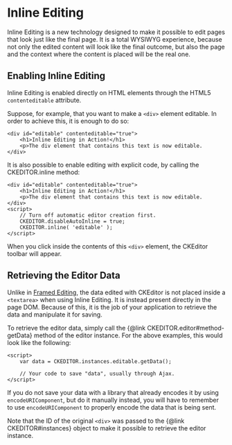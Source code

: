 # Inline Editing

Inline Editing is a new technology designed to make it possible to edit pages that look just like the final page. It is a total WYSIWYG experience, because not only the edited content will look like the final outcome, but also the page and the context where the content is placed will be the real one.

## Enabling Inline Editing

Inline Editing is enabled directly on HTML elements through the HTML5 `contenteditable` attribute.

Suppose, for example, that you want to make a `<div>` element editable. In order to achieve this, it is enough to do so:

	<div id="editable" contenteditable="true">
		<h1>Inline Editing in Action!</h1>
		<p>The div element that contains this text is now editable.
	</div>

It is also possible to enable editing with explicit code, by calling the CKEDITOR.inline method:

	<div id="editable" contenteditable="true">
		<h1>Inline Editing in Action!</h1>
		<p>The div element that contains this text is now editable.
	</div>
	<script>
		// Turn off automatic editor creation first.
		CKEDITOR.disableAutoInline = true;
		CKEDITOR.inline( 'editable' );
	</script>

When you click inside the contents of this `<div>` element, the CKEditor toolbar will appear.

## Retrieving the Editor Data

Unlike in [Framed Editing](#!/guide/dev_framed), the data edited with CKEditor is not placed inside a `<textarea>` when using Inline Editing. It is instead present directly in the page DOM. Because of this, it is the job of your application to retrieve the data and manipulate it for saving.

To retrieve the editor data, simply call the {@link CKEDITOR.editor#method-getData} method of the editor instance. For the above examples, this would look like the following:

	<script>
		var data = CKEDITOR.instances.editable.getData();

		// Your code to save "data", usually through Ajax.
	</script>

<p class="tip">
	If you do not save your data with a library that already encodes it by using <code>encodeURIComponent</code>, but do it manually instead, you will have to remember to use <code>encodeURIComponent</code> to properly encode the data that is being sent.
</p>

Note that the ID of the original `<div>` was passed to the {@link CKEDITOR#instances} object to make it possible to retrieve the editor instance.